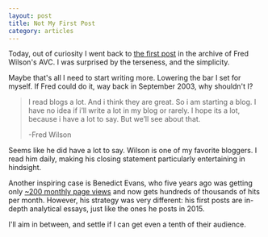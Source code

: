 ```yaml
---
layout: post
title: Not My First Post
category: articles
---
```

Today, out of curiosity I went back to [the first post](http://avc.com/2003/09/my_first_post/) in the archive of Fred Wilson's AVC. I was surprised by the terseness, and the simplicity.

Maybe that's all I need to start writing more. Lowering the bar I set for myself. If Fred could do it, way back in September 2003, why shouldn't I?

> I read blogs a lot. And i think they are great. So i am starting a blog. I have no idea if i’ll write a lot in my blog or rarely. I hope its a lot, because i have a lot to say. But we’ll see about that.
>
> -Fred Wilson

Seems like he did have a lot to say. Wilson is one of my favorite bloggers. I read him daily, making his closing statement particularly entertaining in hindsight.

Another inspiring case is Benedict Evans, who five years ago was getting only [~200 monthly page views](http://ben-evans.com/benedictevans/2015/9/14/distribution-and-audience) and now gets hundreds of thousands of hits per month. However, his strategy was very different: his first posts are in-depth analytical essays, just like the ones he posts in 2015.

I'll aim in between, and settle if I can get even a tenth of their audience.